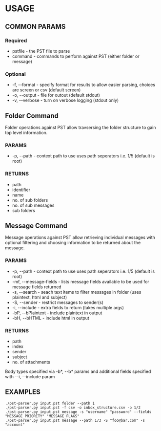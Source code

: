 # USAGE

## COMMON PARAMS

### Required

* pstfile - the PST file to parse
* command - commands to perform against PST (either folder or message)

### Optional

* -f, --format - specify format for results to allow easier parsing, choices are screen or csv (default screen)
* -o, --output - file for outout (default stdout)
* -v, --verbose - turn on verbose logging (stdout only)

## Folder Command

Folder operations against PST allow travsersing the folder structure to gain top level information.

### PARAMS

* -p, --path - context path to use uses path seperators i.e. 1/5 (default is root)

### RETURNS

* path
* identifier
* name
* no. of sub folders
* no. of sub messages
* sub folders

## Message Command

Message operations against PST allow retrieving individual messages with optional filtering and choosing information to be returned about the message.

### PARAMS

* -p, --path - context path to use uses path seperators i.e. 1/5 (default is root)
* -mf, --message-fields - lists message fields available to be used for message fields returned
* -s, --search - seach text items to filter messages in folder (uses plaintext, html and subject)
* -S, --sender - restrict messages to sender(s)
* -i, --include - extra fields to return (takes multiple args)
* -bP, --bPlaintext - include plaintext in output
* -bH, --bHTML - include html in output

### RETURNS

* path
* index
* sender
* subject
* no. of attachments

Body types specified via -b*, --b* params and additional fields specified with --i, --include param

## EXAMPLES

    ./pst-parser.py input.pst folder --path 1
    ./pst-parser.py input.pst -f csv -o inbox_structure.csv -p 1/2
    ./pst-parser.py input.pst message -s "username" "password" --fields "MESSAGE_PRIORITY" "MESSAGE_FLAGS"
    ./pst-parser.py input.pst message --path 1/3 -S "foo@bar.com" -s "account" 
    
